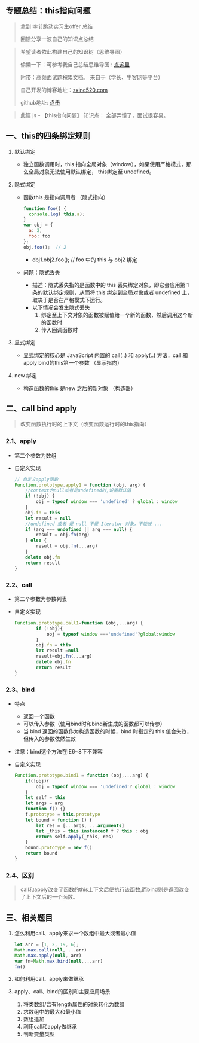## 专题总结：this指向问题

> 拿到 字节跳动实习生offer 总结
>
> 回馈分享一波自己的知识点总结



> 希望读者依此构建自己的知识树（思维导图）
>
> 偷懒一下：可参考我自己总结思维导图 :  [点这里](https://github.com/ZhChen7/Interview-mind-map) 
>
> 附带：高频面试题积累文档。 来自于（学长、牛客网等平台）
>
> 自己开发的博客地址：[zxinc520.com](<http://zxinc520.com/>)
>
> github地址: [点击](https://github.com/ZhChen7) 



> 此篇 js - 【this指向问题】 知识点： 全部弄懂了，面试很容易。



## 一、this的四条绑定规则

1. 默认绑定

   - 独立函数调用时，this 指向全局对象（window），如果使用严格模式，那么全局对象无法使用默认绑定， this绑定至 undefined。

2. 隐式绑定

   - 函数this 是指向调用者 （隐式指向）

     ~~~js
     function foo() {
       console.log( this.a);
     }
     var obj = {
       a: 2,
       foo: foo
     };
     obj.foo();  // 2
     ~~~

     - obj1.obj2.foo();  // foo 中的 this 与 obj2 绑定

   - 问题：隐式丢失

     - 描述：隐式丢失指的是函数中的 this 丢失绑定对象，即它会应用第 1 条的默认绑定规则，从而将 this 绑定到全局对象或者 undefined 上，取决于是否在严格模式下运行。
     - 以下情况会发生隐式丢失
       1. 绑定至上下文对象的函数被赋值给一个新的函数，然后调用这个新的函数时
       2. 传入回调函数时

3. 显式绑定

   - 显式绑定的核心是 JavaScript 内置的 call(..) 和 apply(..) 方法，call 和 apply bind的this第一个参数 （显示指向）

4. new 绑定

   - 构造函数的this 是new 之后的新对象 （构造器）



## 二、call bind apply

> 改变函数执行时的上下文（改变函数运行时的this指向）

### 2.1、apply

- 第二个参数为数组

- 自定义实现

  ~~~js
  // 自定义apply函数
  Function.prototype.apply1 = function (obj, arg) {
      //context为null或者是undefined时,设置默认值
      if (!obj) {
          obj = typeof window === 'undefined' ? global : window
      }
      obj.fn = this
      let result = null
      //undefined 或者 是 null 不是 Iterator 对象，不能被 ...
      if (arg === undefined || arg === null) {
          result = obj.fn(arg)
      } else {
          result = obj.fn(...arg)
      }
      delete obj.fn
      return result
  }
  ~~~

### 2.2、call

- 第二个参数为参数列表

- 自定义实现

  ~~~js
  Function.prototype.call1=function (obj,...arg) {
          if (!obj){
              obj = typeof window ==='undefined'?global:window
          }
          obj.fn = this
          let result =null
          result=obj.fn(...arg)
          delete obj.fn
          return result
  }
  ~~~



### 2.3、bind

- 特点

  - 返回一个函数
  - 可以传入参数（使用bind时和bind新生成的函数都可以传参）
  - 当 bind 返回的函数作为构造函数的时候，bind 时指定的 this 值会失效，但传入的参数依然生效

- 注意：bind这个方法在IE6~8下不兼容

- 自定义实现

  ~~~js
  Function.prototype.bind1 = function (obj,...arg) {
      if(!obj){
          obj = typeof window === 'undefined'? global : window
      }
      let self = this
      let args = arg
      function f() {}
      f.prototype = this.prototype
      let bound = function () {
          let res = [...args, ...arguments]
          let _this = this instanceof f ? this : obj
          return self.apply(_this, res)
      }
      bound.prototype = new f()
      return bound
  }
  ~~~

### 2.4、区别

> call和apply改变了函数的this上下文后便执行该函数,而bind则是返回改变了上下文后的一个函数。



## 三、相关题目

1. 怎么利用call、apply来求一个数组中最大或者最小值

   ~~~js
   let arr = [1, 2, 19, 6];
   Math.max.call(null, ...arr)
   Math.max.apply(null, arr)
   var fn=Math.max.bind(null,...arr)
   fn()
   ~~~

2. 如何利用call、apply来做继承

3. apply、call、bind的区别和主要应用场景

   1. 将类数组/含有length属性的对象转化为数组
   2. 求数组中的最大和最小值
   3. 数组追加
   4. 利用call和apply做继承
   5. 判断变量类型



